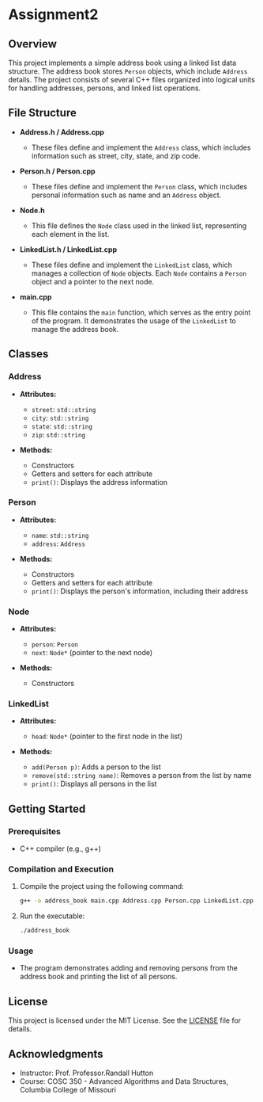 # Assignment2
## Overview

This project implements a simple address book using a linked list data structure. The address book stores `Person` objects, which include `Address` details. The project consists of several C++ files organized into logical units for handling addresses, persons, and linked list operations.

## File Structure

- **Address.h / Address.cpp**
  - These files define and implement the `Address` class, which includes information such as street, city, state, and zip code.

- **Person.h / Person.cpp**
  - These files define and implement the `Person` class, which includes personal information such as name and an `Address` object.

- **Node.h**
  - This file defines the `Node` class used in the linked list, representing each element in the list.

- **LinkedList.h / LinkedList.cpp**
  - These files define and implement the `LinkedList` class, which manages a collection of `Node` objects. Each `Node` contains a `Person` object and a pointer to the next node.

- **main.cpp**
  - This file contains the `main` function, which serves as the entry point of the program. It demonstrates the usage of the `LinkedList` to manage the address book.

## Classes

### Address

- **Attributes:**
  - `street`: `std::string`
  - `city`: `std::string`
  - `state`: `std::string`
  - `zip`: `std::string`

- **Methods:**
  - Constructors
  - Getters and setters for each attribute
  - `print()`: Displays the address information

### Person

- **Attributes:**
  - `name`: `std::string`
  - `address`: `Address`

- **Methods:**
  - Constructors
  - Getters and setters for each attribute
  - `print()`: Displays the person's information, including their address

### Node

- **Attributes:**
  - `person`: `Person`
  - `next`: `Node*` (pointer to the next node)

- **Methods:**
  - Constructors

### LinkedList

- **Attributes:**
  - `head`: `Node*` (pointer to the first node in the list)

- **Methods:**
  - `add(Person p)`: Adds a person to the list
  - `remove(std::string name)`: Removes a person from the list by name
  - `print()`: Displays all persons in the list

## Getting Started

### Prerequisites

- C++ compiler (e.g., g++)

### Compilation and Execution

1. Compile the project using the following command:
   ```bash
   g++ -o address_book main.cpp Address.cpp Person.cpp LinkedList.cpp
   ```

2. Run the executable:
   ```bash
   ./address_book
   ```

### Usage

- The program demonstrates adding and removing persons from the address book and printing the list of all persons.

## License

This project is licensed under the MIT License. See the [LICENSE](LICENSE) file for details.

## Acknowledgments

- Instructor: Prof. Professor.Randall Hutton
- Course: COSC 350 - Advanced Algorithms and Data Structures, Columbia College of Missouri

